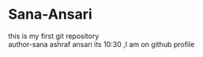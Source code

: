 # Sana-Ansari
this is my first git repository
<br>
author-sana ashraf ansari
its 10:30 ,I am on github profile

